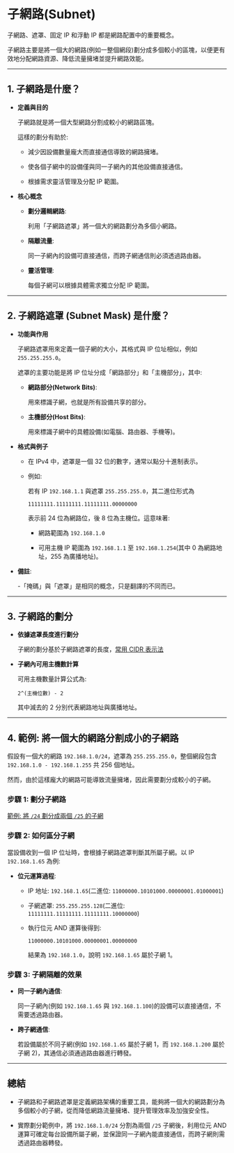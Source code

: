 # 子網路(Subnet)

子網路、遮罩、固定 IP 和浮動 IP 都是網路配置中的重要概念。

子網路主要是將一個大的網路(例如一整個網段)劃分成多個較小的區塊，以便更有效地分配網路資源、降低流量擁堵並提升網路效能。

---

## 1. 子網路是什麼？

- **定義與目的**

  子網路就是將一個大型網路分割成較小的網路區塊。

  這樣的劃分有助於:

  - 減少因設備數量龐大而直接通信導致的網路擁堵。

  - 使各個子網中的設備僅與同一子網內的其他設備直接通信。

  - 根據需求靈活管理及分配 IP 範圍。

- **核心概念**

  - **劃分邏輯網路**:

    利用「子網路遮罩」將一個大的網路劃分為多個小網路。

  - **隔離流量**:

    同一子網內的設備可直接通信，而跨子網通信則必須透過路由器。

  - **靈活管理**:

    每個子網可以根據具體需求獨立分配 IP 範圍。

---

## 2. 子網路遮罩 (Subnet Mask) 是什麼？

- **功能與作用**

  子網路遮罩用來定義一個子網的大小，其格式與 IP 位址相似，例如 `255.255.255.0`。

  遮罩的主要功能是將 IP 位址分成「網路部分」和「主機部分」，其中:

  - **網路部分(Network Bits)**:

    用來標識子網，也就是所有設備共享的部分。

  - **主機部分(Host Bits)**:

    用來標識子網中的具體設備(如電腦、路由器、手機等)。

- **格式與例子**

  - 在 IPv4 中，遮罩是一個 32 位的數字，通常以點分十進制表示。

  - 例如:

    若有 IP `192.168.1.1` 與遮罩 `255.255.255.0`，其二進位形式為

    ```plaintext
    11111111.11111111.11111111.00000000
    ```

    表示前 24 位為網路位，後 8 位為主機位。這意味著:

    - 網路範圍為 `192.168.1.0`

    - 可用主機 IP 範圍為 `192.168.1.1` 至 `192.168.1.254`(其中 0 為網路地址，255 為廣播地址)。

- **備註**:

  -「掩碼」與「遮罩」是相同的概念，只是翻譯的不同而已。

---

## 3. 子網路的劃分

- **依據遮罩長度進行劃分**

  子網的劃分基於子網路遮罩的長度，[常用 CIDR 表示法](cidr-and-mask.md)

- **子網內可用主機數計算**

  可用主機數量計算公式為:

  ```plaintext
  2^(主機位數) - 2
  ```

  其中減去的 2 分別代表網路地址與廣播地址。

---

## 4. 範例: 將一個大的網路分割成小的子網路

假設有一個大的網路 `192.168.1.0/24`，遮罩為 `255.255.255.0`，整個網段包含 `192.168.1.0 - 192.168.1.255` 共 256 個地址。

然而，由於這樣龐大的網路可能導致流量擁堵，因此需要劃分成較小的子網。

### 步驟 1: 劃分子網路

[範例: 將 `/24` 劃分成兩個 `/25` 的子網](cidr-and-mask.md#範例-將-24-劃分成兩個-25-的子網)

### 步驟 2: 如何區分子網

當設備收到一個 IP 位址時，會根據子網路遮罩判斷其所屬子網。以 IP `192.168.1.65` 為例:

- **位元運算過程**:

  - IP 地址: `192.168.1.65`(二進位: `11000000.10101000.00000001.01000001`)

  - 子網遮罩: `255.255.255.128`(二進位: `11111111.11111111.11111111.10000000`)

  - 執行位元 AND 運算後得到:

    ```plaintext
    11000000.10101000.00000001.00000000
    ```

    結果為 `192.168.1.0`，說明 `192.168.1.65` 屬於子網 1。

### 步驟 3: 子網隔離的效果

- **同一子網內通信**:

  同一子網內(例如 `192.168.1.65` 與 `192.168.1.100`)的設備可以直接通信，不需要透過路由器。

- **跨子網通信**:

  若設備屬於不同子網(例如 `192.168.1.65` 屬於子網 1，而 `192.168.1.200` 屬於子網 2)，其通信必須通過路由器進行轉發。

---

## 總結

- 子網路和子網路遮罩是定義網路架構的重要工具，能夠將一個大的網路劃分為多個較小的子網，從而降低網路流量擁堵、提升管理效率及加強安全性。

- 實際劃分範例中，將 `192.168.1.0/24` 分割為兩個 `/25` 子網後，利用位元 AND 運算可確定每台設備所屬子網，並保證同一子網內能直接通信，而跨子網則需透過路由器轉發。
